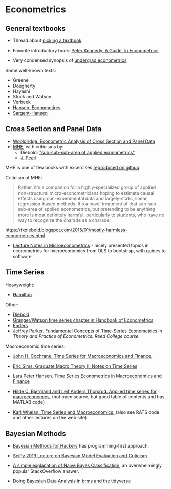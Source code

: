 Econometrics
============

General textbooks 
-----------------

- Thread about [picking a textbook](http://www.urch.com/forums/phd-economics/127240-just-finished-intro-wooldridge-gurajati-whats-best-text-next-self-study.html)

- Favorite introductory book: [Peter Kennedy. A Guide To Econometrics](https://scholar.google.com/scholar?cluster=16057448950849214316&hl=en&as_sdt=0,5&sciodt=0,5)

- Very condensed synopsis of [undergrad econometrics](https://github.com/tyleransom/EconometricsLabs/blob/master/econometricsCheatSheet.pdf)

Some well-known texts:

 - Greene 
 - Dougherty
 - Hayashi 
 - Stock and Watson
 - Verbeek
 - [Hansen. Econometircs](https://www.ssc.wisc.edu/~bhansen/econometrics/Econometrics.pdf) 
 - [Sargent-Hansen](http://assets.press.princeton.edu/chapters/c10141.pdf)

Cross Section and Panel Data 
----------------------------

- [Wooldridge. Econometric Analysis of Cross Section and Panel Data](http://bit.ly/2PsGoE6)
- [МНЕ](https://press.princeton.edu/titles/8769.html), with criticisms by: 
  - Diebold: ["sub-sub-sub-area of applied econometrics"](https://fxdiebold.blogspot.com/2015/01/mostly-harmless-econometrics.html)
  - [J. Pearl](https://p-hunermund.com/2017/02/22/judea-pearl-on-angrist-and-pischke)

MHE is one of few books with excercises [reproduced on github](https://github.com/vikjam/mostly-harmless-replication).

Criticism of MHE:

> Rather, it's a companion for a highly-specialized group of applied non-structural micro-econometricians hoping to estimate causal effects using non-experimental data and largely-static, linear, regression-based methods. It's a novel treatment of that sub-sub-sub-area of applied econometrics, but pretending to be anything more is most definitely harmful, particularly to students, who have no way to recognize the charade as a charade.

<https://fxdiebold.blogspot.com/2015/01/mostly-harmless-econometrics.html>

- [Lecture Notes in Microeconometrics](https://www.schmidheiny.name/teaching/shortguides.htm) - nicely presented topics in econometrics for microeconomics from OLS to bootstrap, with guides to software.


Time Series
-----------

Heavyweight:

 - [Hamilton](https://scholar.google.com/scholar?cluster=7489561659476003036&hl=en&as_sdt=0,5)  
 
 Other:
 
 - [Diebold](https://www.sas.upenn.edu/~fdiebold/Teaching706/TimeSeriesEconometrics.pdf)  
 - [Granger/Watson time series chapter in Handbook of Econometrics](https://www.sciencedirect.com/science/article/pii/S1573441284020092) 
 - [Enders](http://time-series.net/yahoo_site_admin/assets/docs/enders4_pptsch04.684612.pdf)
 - [Jeffrey Parker. Fundamental Concepts of Time-Series Econometrics](https://www.reed.edu/economics/parker/312/readings.html#S8) in *Theory and Practice of Econometrics. Reed College course* 

Macroeconomic time series:

- [John H. Cochrane. Time Series for Macroeconomics and Finance.](https://faculty.chicagobooth.edu/john.cochrane/research/Papers/time_series_book.pdf)

- [Eric Sims. Graduate Macro Theory II: Notes on Time Series](https://www3.nd.edu/~esims1/time_series_notes_sp13.pdf)

- [Lars Peter Hansen. Time Series Econometrics in Macroeconomics and Finance](http://larspeterhansen.org/wp-content/uploads/2017/11/jpecurrent.pdf)

- [Hilde C. Bjørnland and Leif Anders Thorsrud. Applied time series for macroeconomics.](http://home.bi.no/a1010297/timeseries/) (not open source, but good table of contents and 
has MATLAB code)

- [Karl Whelan. Time Series and Macroeconomics.](http://www.karlwhelan.com/MAMacro/part1.pdf) (also see RATS code and other lectures on the web site)

<!--
To add:
- Judea Pearl on casualty
- p-value crisis
-->


Вayesian Methods
----------------

- [Bayesian Methods for Hackers](http://camdavidsonpilon.github.io/Probabilistic-Programming-and-Bayesian-Methods-for-Hackers/) has programming-first approach.

- [SciPy 2019 Lecture on Bayesian Model Evaluation and Criticism](https://twitter.com/canyon289/status/1148709146478465025).

- [A simple explanation of Naive Bayes Classification](https://stackoverflow.com/questions/10059594/a-simple-explanation-of-naive-bayes-classification), an overwhelmingly popular 
StackOverflow answer.

- [Doing Bayesian Data Analysis in brms and the tidyverse](https://bookdown.org/ajkurz/DBDA_recoded/)